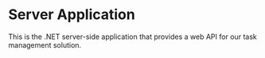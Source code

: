 # Server Application

This is the .NET server-side application that provides a web API for our task
management solution.